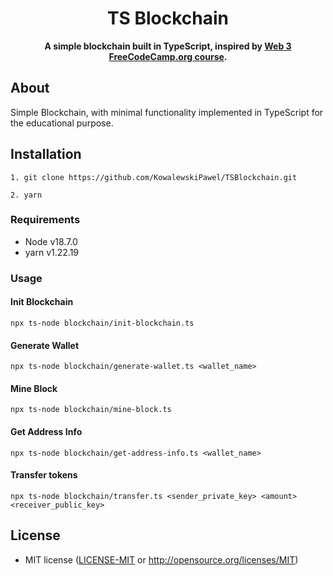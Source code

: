 <div align="center">
  <h1>TS Blockchain</h1>
  <strong>A simple blockchain built in TypeScript, inspired by <a href="https://github.com/freeCodeCamp/web3-curriculum">Web 3 FreeCodeCamp.org course</a>.</strong>
</div>

## About

Simple Blockchain, with minimal functionality implemented in TypeScript for the educational purpose.

## Installation

```
1. git clone https://github.com/KowalewskiPawel/TSBlockchain.git

2. yarn
```

### Requirements

* Node v18.7.0
* yarn v1.22.19

### Usage

#### Init Blockchain

```
npx ts-node blockchain/init-blockchain.ts
```

#### Generate Wallet

```
npx ts-node blockchain/generate-wallet.ts <wallet_name>
```


#### Mine Block

```
npx ts-node blockchain/mine-block.ts 
```

#### Get Address Info

```
npx ts-node blockchain/get-address-info.ts <wallet_name>
```
#### Transfer tokens

```
npx ts-node blockchain/transfer.ts <sender_private_key> <amount> <receiver_public_key>
```

## License

* MIT license ([LICENSE-MIT](LICENSE-MIT) or http://opensource.org/licenses/MIT)